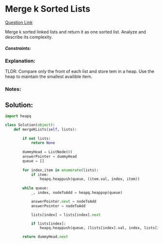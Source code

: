 # Merge k Sorted Lists  

[Question Link](https://leetcode.com/problems/merge-k-sorted-lists/)  

Merge k sorted linked lists and return it as one sorted list. Analyze and describe its complexity.  

##### Constraints:

### Explanation:
TLDR: Compare only the front of each list and store tem in a heap. Use the heap to maintain the smallest availible item.

### Notes:


## Solution:
```Python
import heapq

class Solution(object):
    def mergeKLists(self, lists):
        
        if not lists:
            return None
        
        dummyHead = ListNode(0)
        answerPointer = dummyHead
        queue = []
        
        for index,item in enumerate(lists):
            if item:
                heapq.heappush(queue, (item.val, index, item))
                
        while queue:
            _, index, nodeToAdd = heapq.heappop(queue)

            answerPointer.next = nodeToAdd
            answerPointer = nodeToAdd

            lists[index] = lists[index].next

            if lists[index]:
                heapq.heappush(queue, (lists[index].val, index, lists[index]))

        return dummyHead.next
```